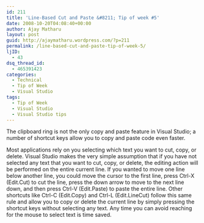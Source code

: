 ```yaml
---
id: 211
title: 'Line-Based Cut and Paste &#8211; Tip of week #5'
date: 2008-10-20T04:08:40+00:00
author: Ajay Matharu
layout: post
guid: http://ajaymatharu.wordpress.com/?p=211
permalink: /line-based-cut-and-paste-tip-of-week-5/
ljID:
  - 43
dsq_thread_id:
  - 465391423
categories:
  - Technical
  - Tip of Week
  - Visual Studio
tags:
  - Tip of Week
  - Visual Studio
  - Visual Studio tips
---
```

<p class="docText">
  The <a name="visualstudiohks-CHP-2-ITERM-2244"></a><a name="visualstudiohks-CHP-2-ITERM-2245"></a><a name="visualstudiohks-CHP-2-ITERM-2246"></a>clipboard ring is not the only copy and paste feature in Visual Studio; a number of shortcut keys allow you to copy and paste code even faster.
</p>

<p class="docText">
  Most applications rely on you selecting which text you want to cut, copy, or delete. Visual Studio makes the very simple assumption that if you have not selected any text that you want to cut, copy, or delete, <span class="docEmphasis">the editing action will be performed on the entire current line</span>. If you wanted to move one line below another line, you could move the cursor to the first line, press <a name="visualstudiohks-CHP-2-ITERM-2247"></a><a name="visualstudiohks-CHP-2-ITERM-2248"></a>Ctrl-X (Edit.Cut) to cut the line, press the down arrow to move to the next line down, and then press <a name="visualstudiohks-CHP-2-ITERM-2249"></a><a name="visualstudiohks-CHP-2-ITERM-2250"></a>Ctrl-V (Edit.Paste) to paste the entire line. Other shortcuts like Ctrl-C (Edit.Copy) and <a name="visualstudiohks-CHP-2-ITERM-2251"></a><a name="visualstudiohks-CHP-2-ITERM-2252"></a>Ctrl-L (Edit.LineCut) follow this same rule and allow you to copy or delete the current line by simply pressing the shortcut keys without selecting any text. Any time you can avoid reaching for the mouse to select text is time saved.
</p>